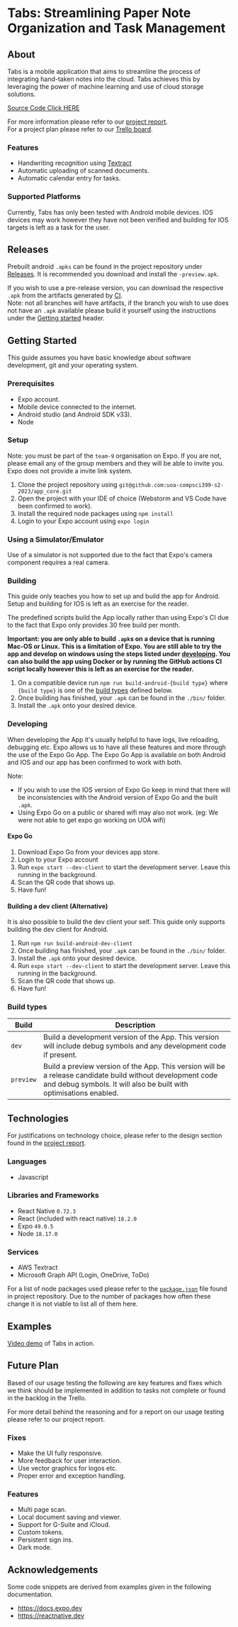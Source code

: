 # Tabs: Streamlining Paper Note Organization and Task Management

## About
Tabs is a mobile application that aims to streamline the process of integrating hand-taken
notes into the cloud. Tabs achieves this by leveraging the power of machine learning and use 
of cloud storage solutions. 

[Source Code Click HERE](https://github.com/uoa-compsci399-s2-2023/app_core)

For more information please refer to our [project report](https://docs.google.com/document/d/1ZNyd0SyXUW9y9Yw4eIKm6GrkFeYUbCFS/edit?usp=sharing&ouid=109097623349778516507&rtpof=true&sd=true). <br>
For a project plan please refer to our 
[Trello board](https://trello.com/w/workspace05615787/home).

### Features

- Handwriting recognition using [Textract](https://aws.amazon.com/textract/)
- Automatic uploading of scanned documents.
- Automatic calendar entry for tasks. 

### Supported Platforms

Currently, Tabs has only been tested with Android mobile devices. IOS devices may work however
they have not been verified and building for IOS targets is left as a task for the user.

## Releases

Prebuilt android `.apks` can be found in the project repository under 
[Releases](https://github.com/uoa-compsci399-s2-2023/capstone-project-team-9/releases). It is recommended you 
download and install the `-preview.apk`. 

If you wish to use a pre-release version, you can 
download the respective `.apk` from the artifacts generated by 
[CI](https://github.com/uoa-compsci399-s2-2023/app_core/actions). <br>
Note: not all branches will
have artifacts, if the branch you wish to use does not have an `.apk` available please build it
yourself using the instructions under the [Getting started](#getting-started) header.

## Getting Started

This guide assumes you have basic knowledge about software development, git and your 
operating system. 

### Prerequisites 

- Expo account.
- Mobile device connected to the internet.
- Android studio (and Android SDK v33).
- Node

### Setup

Note: you must be part of the `team-9` organisation on Expo. If you are not, please email any 
of the group members and they will be able to invite you. Expo does not provide a invite link
system. 

1) Clone the project repository using `git@github.com:uoa-compsci399-s2-2023/app_core.git`
2) Open the project with your IDE of choice (Webstorm and VS Code have been confirmed to work).
3) Install the required node packages using `npm install`
4) Login to your Expo account using `expo login`

### Using a Simulator/Emulator

Use of a simulator is not supported due to the fact that Expo's camera component requires a 
real camera. 

### Building

This guide only teaches you how to set up and build the app for Android. Setup and building for
IOS is left as an exercise for the reader. 

The predefined scripts build the App locally rather than using Expo's CI due to the fact that
Expo only provides 30 free build per month. 

**Important: you are only able to build `.apk`s on a device that is running Mac-OS or Linux. This 
is a limitation of Expo. You are still able to try the app and develop on windows using the steps
listed under [developing](#developing). You can also build the app using Docker or by running 
the GitHub actions CI script locally however this is left as an exercise for the reader.** 

1) On a compatible device run  `npm run build-android-{build type}` where `{build type}` is one of the [build types](#build-types) defined below.
2) Once building has finished, your `.apk` can be found in the `./bin/` folder. 
3) Install the `.apk` onto your desired device.

### Developing

When developing the App it's usually helpful to have logs, live reloading, debugging etc. Expo
allows us to have all these features and more through the use of the Expo Go App. The Expo Go 
App is available on both Android and IOS and our app has been confirmed to work with both. 

Note: 
- If you wish to use the IOS version of Expo Go keep in mind that there will be 
inconsistencies with the Android version of Expo Go and the built `.apk`. 
- Using Expo Go on a public or shared wifi may also not work. (eg: We were not able to get expo go working on UOA wifi)

#### Expo Go

1) Download Expo Go from your devices app store.
2) Login to your Expo account
3) Run `expo start --dev-client` to start the development server. Leave this running in the background. 
4) Scan the QR code that shows up. 
5) Have fun!

#### Building a dev client (Alternative)

It is also possible to build the dev client your self. This guide only supports building the
dev client for Android.

1) Run `npm run build-android-dev-client`
2) Once building has finished, your `.apk` can be found in the `./bin/` folder.
3) Install the `.apk` onto your desired device.
4) Run `expo start --dev-client` to start the development server. Leave this running in the background.
5) Scan the QR code that shows up.
6) Have fun!

### Build types

| Build      | Description                                                                                                                                                                      |
|------------|----------------------------------------------------------------------------------------------------------------------------------------------------------------------------------|
| `dev`      | Build a development version of the App. This version will include debug symbols and any development code if present.                                                             |
| `preview`  | Build a preview version of the App. This version will be a release candidate build without development code and debug symbols. It will also be built with optimisations enabled. |


## Technologies

For justifications on technology choice, please refer to the design section found in the [project report]().

### Languages

- Javascript

### Libraries and Frameworks

- React Native `0.72.3`
- React (included with react native) `18.2.0`
- Expo `49.0.5`
- Node `18.17.0`

### Services

- AWS Textract
- Microsoft Graph API (Login, OneDrive, ToDo)

For a list of node packages used please refer to the 
[`package.json`](https://github.com/uoa-compsci399-s2-2023/app_core/blob/main/package.json) 
file found in project repository. Due to the number of packages how often these change it is 
not viable to list all of them here. 

## Examples

[Video demo](https://drive.google.com/file/d/1Gn9IJTU_G0uPPIY8tUNYKdcqUr-NAiR6/view) of Tabs in action.

## Future Plan

Based of our usage testing the following are key features and fixes which we think should be 
implemented in addition to tasks not complete or found in the backlog in the Trello. 

For more detail behind the reasoning and for a report on our usage testing please refer to
our project report.

### Fixes

- Make the UI fully responsive.
- More feedback for user interaction.
- Use vector graphics for logos etc.
- Proper error and exception handling.

### Features

- Multi page scan.
- Local document saving and viewer.
- Support for G-Suite and iCloud.
- Custom tokens.
- Persistent sign ins.
- Dark mode.

## Acknowledgements

Some code snippets are derived from examples given in the following documentation. 

- https://docs.expo.dev
- https://reactnative.dev

